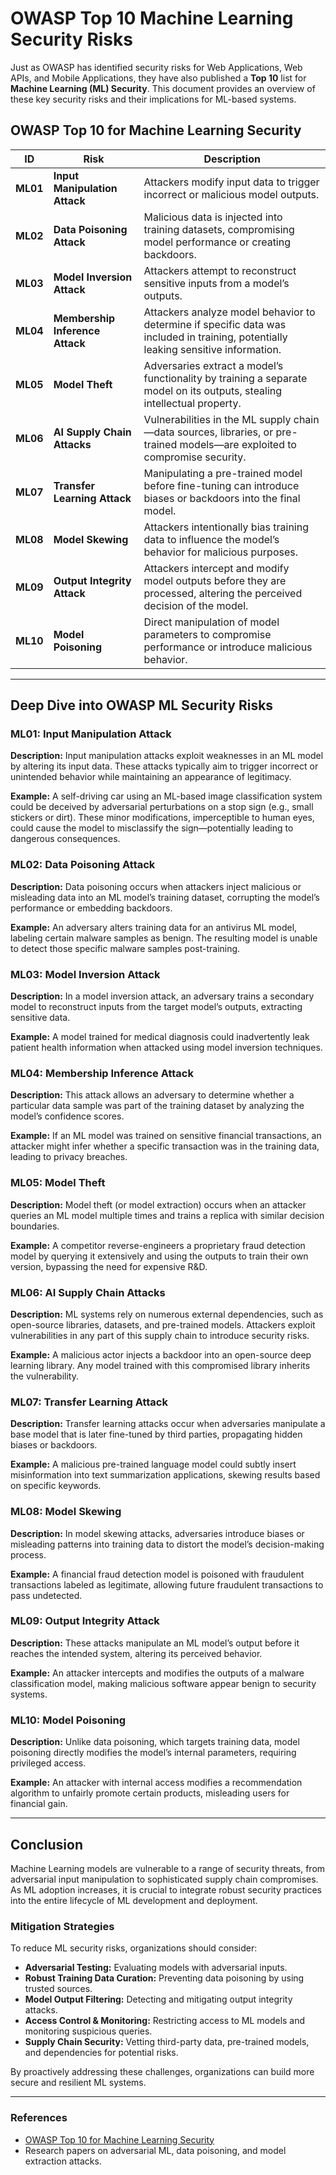 # OWASP Top 10 Machine Learning Security Risks

Just as OWASP has identified security risks for Web Applications, Web APIs, and Mobile Applications, they have also published a **Top 10** list for **Machine Learning (ML) Security**. This document provides an overview of these key security risks and their implications for ML-based systems.

## OWASP Top 10 for Machine Learning Security

|ID|Risk|Description|
|---|---|---|
|**ML01**|**Input Manipulation Attack**|Attackers modify input data to trigger incorrect or malicious model outputs.|
|**ML02**|**Data Poisoning Attack**|Malicious data is injected into training datasets, compromising model performance or creating backdoors.|
|**ML03**|**Model Inversion Attack**|Attackers attempt to reconstruct sensitive inputs from a model’s outputs.|
|**ML04**|**Membership Inference Attack**|Attackers analyze model behavior to determine if specific data was included in training, potentially leaking sensitive information.|
|**ML05**|**Model Theft**|Adversaries extract a model’s functionality by training a separate model on its outputs, stealing intellectual property.|
|**ML06**|**AI Supply Chain Attacks**|Vulnerabilities in the ML supply chain—data sources, libraries, or pre-trained models—are exploited to compromise security.|
|**ML07**|**Transfer Learning Attack**|Manipulating a pre-trained model before fine-tuning can introduce biases or backdoors into the final model.|
|**ML08**|**Model Skewing**|Attackers intentionally bias training data to influence the model’s behavior for malicious purposes.|
|**ML09**|**Output Integrity Attack**|Attackers intercept and modify model outputs before they are processed, altering the perceived decision of the model.|
|**ML10**|**Model Poisoning**|Direct manipulation of model parameters to compromise performance or introduce malicious behavior.|

---

## Deep Dive into OWASP ML Security Risks

### ML01: Input Manipulation Attack

**Description:** Input manipulation attacks exploit weaknesses in an ML model by altering its input data. These attacks typically aim to trigger incorrect or unintended behavior while maintaining an appearance of legitimacy.

**Example:** A self-driving car using an ML-based image classification system could be deceived by adversarial perturbations on a stop sign (e.g., small stickers or dirt). These minor modifications, imperceptible to human eyes, could cause the model to misclassify the sign—potentially leading to dangerous consequences.

### ML02: Data Poisoning Attack

**Description:** Data poisoning occurs when attackers inject malicious or misleading data into an ML model’s training dataset, corrupting the model’s performance or embedding backdoors.

**Example:** An adversary alters training data for an antivirus ML model, labeling certain malware samples as benign. The resulting model is unable to detect those specific malware samples post-training.

### ML03: Model Inversion Attack

**Description:** In a model inversion attack, an adversary trains a secondary model to reconstruct inputs from the target model’s outputs, extracting sensitive data.

**Example:** A model trained for medical diagnosis could inadvertently leak patient health information when attacked using model inversion techniques.

### ML04: Membership Inference Attack

**Description:** This attack allows an adversary to determine whether a particular data sample was part of the training dataset by analyzing the model’s confidence scores.

**Example:** If an ML model was trained on sensitive financial transactions, an attacker might infer whether a specific transaction was in the training data, leading to privacy breaches.

### ML05: Model Theft

**Description:** Model theft (or model extraction) occurs when an attacker queries an ML model multiple times and trains a replica with similar decision boundaries.

**Example:** A competitor reverse-engineers a proprietary fraud detection model by querying it extensively and using the outputs to train their own version, bypassing the need for expensive R&D.

### ML06: AI Supply Chain Attacks

**Description:** ML systems rely on numerous external dependencies, such as open-source libraries, datasets, and pre-trained models. Attackers exploit vulnerabilities in any part of this supply chain to introduce security risks.

**Example:** A malicious actor injects a backdoor into an open-source deep learning library. Any model trained with this compromised library inherits the vulnerability.

### ML07: Transfer Learning Attack

**Description:** Transfer learning attacks occur when adversaries manipulate a base model that is later fine-tuned by third parties, propagating hidden biases or backdoors.

**Example:** A malicious pre-trained language model could subtly insert misinformation into text summarization applications, skewing results based on specific keywords.

### ML08: Model Skewing

**Description:** In model skewing attacks, adversaries introduce biases or misleading patterns into training data to distort the model’s decision-making process.

**Example:** A financial fraud detection model is poisoned with fraudulent transactions labeled as legitimate, allowing future fraudulent transactions to pass undetected.

### ML09: Output Integrity Attack

**Description:** These attacks manipulate an ML model’s output before it reaches the intended system, altering its perceived behavior.

**Example:** An attacker intercepts and modifies the outputs of a malware classification model, making malicious software appear benign to security systems.

### ML10: Model Poisoning

**Description:** Unlike data poisoning, which targets training data, model poisoning directly modifies the model’s internal parameters, requiring privileged access.

**Example:** An attacker with internal access modifies a recommendation algorithm to unfairly promote certain products, misleading users for financial gain.

---

## Conclusion

Machine Learning models are vulnerable to a range of security threats, from adversarial input manipulation to sophisticated supply chain compromises. As ML adoption increases, it is crucial to integrate robust security practices into the entire lifecycle of ML development and deployment.

### Mitigation Strategies

To reduce ML security risks, organizations should consider:
- **Adversarial Testing:** Evaluating models with adversarial inputs.
- **Robust Training Data Curation:** Preventing data poisoning by using trusted sources.
- **Model Output Filtering:** Detecting and mitigating output integrity attacks.
- **Access Control & Monitoring:** Restricting access to ML models and monitoring suspicious queries.
- **Supply Chain Security:** Vetting third-party data, pre-trained models, and dependencies for potential risks.

By proactively addressing these challenges, organizations can build more secure and resilient ML systems.

---

### References

- [OWASP Top 10 for Machine Learning Security](https://owasp.org/www-project-machine-learning-security-top-10/)
- Research papers on adversarial ML, data poisoning, and model extraction attacks.
